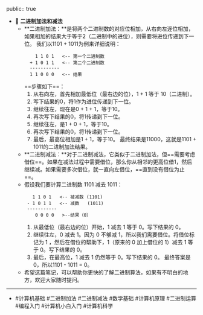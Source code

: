 public:: true

- 🔵 **二进制加法和减法**
	- **二进制加法：**是将两个二进制数的对应位相加，从右向左逐位相加，如果相加的结果大于等于2（二进制中的进位），则需要将进位传递到下一位。
	  我们以1101 + 1011为例来详细说明：
	  ```
	      1 1 0 1   <-- 第一个二进制数
	    + 1 0 1 1   <-- 第二个二进制数
	    -----------
	    1 1 0 0 0   <-- 结果
	  ```
	  ==步骤如下==：
	  1. 从右向左，首先相加最低位（最右边的位），1 + 1 等于 10（二进制）。
	  2. 写下结果的0，将1作为进位传递到下一位。
	  3. 继续往左，现在是0 + 1 + 1，等于10。
	  4. 再次写下结果的0，将1传递到下一位。
	  5. 继续往左，是1 + 0 + 1，等于10。
	  6. 再次写下结果的0，将1传递到下一位。
	  7. 最后，最高位相加是1 + 1，等于10。
	  最终结果是11000，这就是1101 + 1011的二进制加法结果。
	- **二进制减法：**对于二进制减法，它类似于二进制加法，但==需要考虑借位==。如果在减法过程中需要借位，那么你从相邻的更高位借1，然后继续减。如果需要多次借位，就一直向左借位，==直到没有借位为止==。
	- 假设我们要计算二进制数 1101 减去 1011：
	  ```
	     1 1 0 1   <-- 被减数 (1101)
	   - 1 0 1 1   <-- 减数   (1011)
	   -----------
	      0 0 0 0   >--结果（0）
	  ```
	  1. 从最低位（最右边的位）开始，1 减去 1 等于 0。写下结果的 0。
	  2. 继续往左，0 减去 1。因为 0 不够减 1，所以我们需要借位。将借位标记为 1 ，然后在借位的帮助下，1（原来的 0 加上借位的 1）减去 1 等于 0。写下结果的 0。
	  3. 最后，在最高位，1 减去 1 仍然等于 0。写下结果的 0。
	  最终答案是 0，所以1101 - 1011 = 0。
	- 希望这篇笔记，可以帮助你更快的了解二进制算法，如果有不明白的地方，欢迎大家随时提问。
- ---
- #计算机基础 #二进制加法 #二进制减法 #数学基础 #计算机原理 #二进制运算 #编程入门 #计算机小白入门 #计算机科学